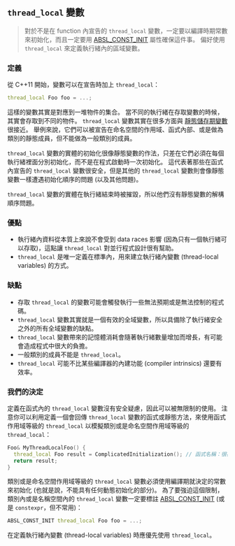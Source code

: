 ## `thread_local` 變數

> 對於不是在 function 內宣告的 `thread_local` 變數，一定要以編譯時期常數來初始化，而且一定要用 [ABSL_CONST_INIT](https://github.com/abseil/abseil-cpp/blob/master/absl/base/attributes.h) 屬性確保這件事。 偏好使用 `thread_local` 來定義執行緒內的區域變數。

### 定義

從 C++11 開始，變數可以在宣告時加上 `thread_local`：

```c++
thread_local Foo foo = ...;
```

這樣的變數其實是對應到一堆物件的集合。 當不同的執行緒在存取變數的時候，其實會存取到不同的物件。 `thread_local` 變數其實在很多方面與 [靜態儲存期變數](static-and-global-variables.md) 很接近。 舉例來說，它們可以被宣告在命名空間的作用域、函式內部、或是做為類別的靜態成員，但不能做為一般類別的成員。

`thread_local` 變數的實體的初始化很像靜態變數的作法，只差在它們必須在每個執行緒裡面分別初始化，而不是在程式啟動時一次初始化。 這代表著那些在函式內宣告的 `thread_local` 變數很安全，但是其他的 `thread_local` 變數則會像靜態變數一樣遭遇初始化順序的問題 (以及其他問題)。

`thread_local` 變數的實體在執行緒結束時被摧毀，所以他們沒有靜態變數的解構順序問題。

### 優點

- 執行緒內資料從本質上來說不會受到 data races 影響 (因為只有一個執行緒可以存取)，這點讓 `thread_local` 對並行程式設計很有幫助。
- `thread_local` 是唯一定義在標準內，用來建立執行緒內變數 (thread-local variables) 的方式。

### 缺點

- 存取 `thread_local` 的變數可能會觸發執行一些無法預期或是無法控制的程式碼。
- `thread_local` 變數其實就是一個有效的全域變數，所以具備除了執行緒安全之外的所有全域變數的缺點。
- `thread_local` 變數帶來的記憶體消耗會隨著執行緒數量增加而增長，有可能會造成程式中很大的負擔。
- 一般類別的成員不能是 `thread_local`。
- `thread_local` 可能不比某些編譯器的內建功能 (compiler intrinsics) 還要有效率。

### 我們的決定

定義在函式內的 `thread_local` 變數沒有安全疑慮，因此可以被無限制的使用。 注意你可以利用定義一個會回傳 `thread_local` 變數的函式或靜態方法，來使用函式作用域等級的 `thread_local` 以模擬類別或是命名空間作用域等級的 `thread_local`：

```cpp
Foo& MyThreadLocalFoo() {
  thread_local Foo result = ComplicatedInitialization(); // 函式名稱：很複雜的初始化
  return result;
}
```

類別或是命名空間作用域等級的 `thread_local` 變數必須使用編譯期就決定的常數來初始化 (也就是說，不能具有任何動態初始化的部分)。 為了要強迫這個限制，類別內或是名稱空間內的 `thread_local` 變數一定要標註 [ABSL_CONST_INIT](https://github.com/abseil/abseil-cpp/blob/master/absl/base/attributes.h) (或是 `constexpr`，但不常用)：

```cpp
ABSL_CONST_INIT thread_local Foo foo = ...;
```

在定義執行緒內變數 (thread-local variables) 時應優先使用 `thread_local`。